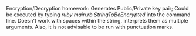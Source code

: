 Encryption/Decryption homework:
Generates Public/Private key pair;
Could be executed by typing *ruby main.rb StringToBeEncrypted* into the command line.
Doesn't work with spaces within the string, interprets them as multiple arguments.
Also, it is not advisable to be run with punctuation marks.
